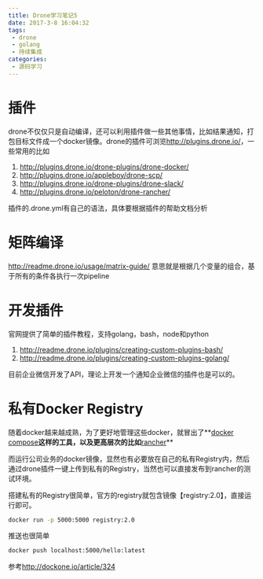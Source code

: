```yaml
---
title: Drone学习笔记5
date: 2017-3-8 16:04:32
tags:
 - drone
 - golang
 - 持续集成
categories:
 - 源码学习
---
```


# 插件
drone不仅仅只是自动编译，还可以利用插件做一些其他事情，比如结果通知，打包目标文件成一个docker镜像。drone的插件可浏览<http://plugins.drone.io/>，一些常用的比如

1. <http://plugins.drone.io/drone-plugins/drone-docker/>
2. <http://plugins.drone.io/appleboy/drone-scp/>
3. <http://plugins.drone.io/drone-plugins/drone-slack/>
4. <http://plugins.drone.io/peloton/drone-rancher/>

插件的.drone.yml有自己的语法，具体要根据插件的帮助文档分析

# 矩阵编译
<http://readme.drone.io/usage/matrix-guide/> 意思就是根据几个变量的组合，基于所有的条件各执行一次pipeline

# 开发插件
官网提供了简单的插件教程，支持golang，bash，node和python
1. <http://readme.drone.io/plugins/creating-custom-plugins-bash/>
2. <http://readme.drone.io/plugins/creating-custom-plugins-golang/>

目前企业微信开发了API，理论上开发一个通知企业微信的插件也是可以的。

# 私有Docker Registry

随着docker越来越成熟，为了更好地管理这些docker，就冒出了**[docker compose](https://docs.docker.com/compose/)**这样的工具，以及更高层次的比如**[rancher](http://rancher.com/)**

而运行公司业务的docker镜像，显然也有必要放在自己的私有Registry内，然后通过drone插件一键上传到私有的Registry，当然也可以直接发布到rancher的测试环境。

搭建私有的Registry很简单，官方的registry就包含镜像【registry:2.0】，直接运行即可。
``` bash
docker run -p 5000:5000 registry:2.0
```

推送也很简单
``` bash
docker push localhost:5000/hello:latest
```

参考<http://dockone.io/article/324>
